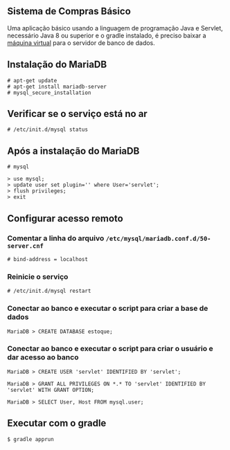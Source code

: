 ## Sistema de Compras Básico

Uma aplicação básico usando a linguagem de programação Java e Servlet, necessário Java 8 ou superior e o gradle instalado, é preciso baixar a [máquina virtual](https://fatecspgov-my.sharepoint.com/:u:/g/personal/abner_anjos_fatec_sp_gov_br/EQlkY3XhOL9JucxSdpoPzVMBQY_k5AxQJXwaQcfkjBDlgw?e=qdZQuh) para o servidor de banco de dados.

## Instalação do MariaDB
```
# apt-get update
# apt-get install mariadb-server
# mysql_secure_installation
```

## Verificar se o serviço está no ar
```
# /etc/init.d/mysql status
```

## Após a instalação do MariaDB
```
# mysql
```
```
> use mysql;
> update user set plugin='' where User='servlet';
> flush privileges;
> exit
```

## Configurar acesso remoto
### Comentar a linha do arquivo `/etc/mysql/mariadb.conf.d/50-server.cnf`
```
# bind-address = localhost
```

### Reinicie o serviço
```
# /etc/init.d/mysql restart
```

### Conectar ao banco e executar o script para criar a base de dados
```
MariaDB > CREATE DATABASE estoque;
```

### Conectar ao banco e executar o script para criar o usuário e dar acesso ao banco
```
MariaDB > CREATE USER 'servlet' IDENTIFIED BY 'servlet';
```
```
MariaDB > GRANT ALL PRIVILEGES ON *.* TO 'servlet' IDENTIFIED BY 'servlet' WITH GRANT OPTION;
```
```
MariaDB > SELECT User, Host FROM mysql.user;
```

## Executar com o gradle

```
$ gradle apprun
```

